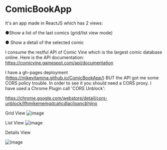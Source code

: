 # ComicBookApp

It's an app made in ReactJS which has 2 views:

●Show a list of the last comics (grid/list view mode)

● Show a detail of the selected comic

I consume the restful API of Comic Vine which is the largest comic database online. Here is the API documentation:
https://comicvine.gamespot.com/api/documentation

I have a gh-pages deployment (https://mikevitamina.github.io/ComicBookApp/) BUT the API got me some CORS policy trouble. In order to see it you should need a CORS proxy. I have used a Chrome Plugin call 'CORS Unblock':

https://chrome.google.com/webstore/detail/cors-unblock/lfhmikememgdcahcdlaciloancbhjino

Grid View
![image](https://user-images.githubusercontent.com/43521047/143325949-db0a4bc5-f43a-4a4a-b3eb-e9a8667cc3bc.png)

List View
![image](https://user-images.githubusercontent.com/43521047/143325998-0d351fec-3c8c-4240-a0ee-8bbb41769b14.png)

Details View

![image](https://user-images.githubusercontent.com/43521047/143326085-4e4e26e4-7012-44f6-ab6c-8a6da25597ac.png)



